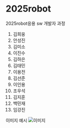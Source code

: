 # 2025robot
2025robot응용 sw 개발자 과정
1. 김희웅
2. 안성진
3. 김미소
4. 이진수
5. 김하은
6. 김태민
7. 이용전
8. 김선준
9. 이인용
10. 조우석
11. 김지훈
12. 백민재
13. 임강진

이미지 예시
![이미지](image/예시.jpg)
